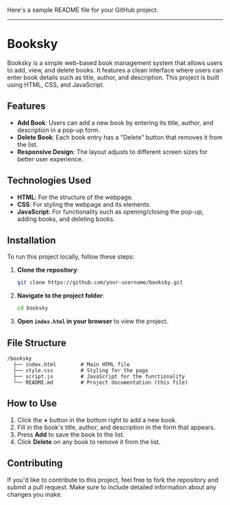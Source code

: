 Here's a sample README file for your GitHub project:

---

# Booksky

Booksky is a simple web-based book management system that allows users to add, view, and delete books. It features a clean interface where users can enter book details such as title, author, and description. This project is built using HTML, CSS, and JavaScript.

## Features

- **Add Book**: Users can add a new book by entering its title, author, and description in a pop-up form.
- **Delete Book**: Each book entry has a "Delete" button that removes it from the list.
- **Responsive Design**: The layout adjusts to different screen sizes for better user experience.

## Technologies Used

- **HTML**: For the structure of the webpage.
- **CSS**: For styling the webpage and its elements.
- **JavaScript**: For functionality such as opening/closing the pop-up, adding books, and deleting books.

## Installation

To run this project locally, follow these steps:

1. **Clone the repository**:
   ```bash
   git clone https://github.com/your-username/booksky.git
   ```

2. **Navigate to the project folder**:
   ```bash
   cd booksky
   ```

3. **Open `index.html` in your browser** to view the project.

## File Structure

```
/booksky
  ├── index.html        # Main HTML file
  ├── style.css         # Styling for the page
  ├── script.js         # JavaScript for the functionality
  └── README.md         # Project documentation (this file)
```

## How to Use

1. Click the **+** button in the bottom right to add a new book.
2. Fill in the book's title, author, and description in the form that appears.
3. Press **Add** to save the book to the list.
4. Click **Delete** on any book to remove it from the list.

## Contributing

If you'd like to contribute to this project, feel free to fork the repository and submit a pull request. Make sure to include detailed information about any changes you make.
